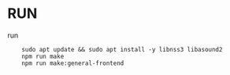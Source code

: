 # RUN

run

        sudo apt update && sudo apt install -y libnss3 libasound2
        npm run make
        npm run make:general-frontend